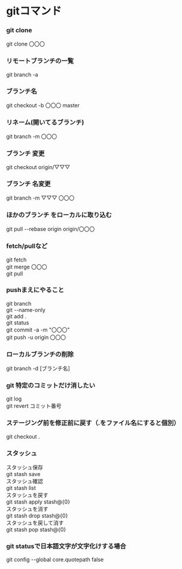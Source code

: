# gitコマンド  
### git clone  
git clone 〇〇〇  
### リモートブランチの一覧
git branch -a  
### ブランチ名  
git checkout -b 〇〇〇 master  
### リネーム(開いてるブランチ)  
git branch -m 〇〇〇  
### ブランチ 変更  
git checkout origin/▽▽▽  

### ブランチ 名変更  
git branch -m ▽▽▽ 〇〇〇  
  
### ほかのブランチ をローカルに取り込む  
git pull --rebase origin origin/〇〇〇 

### fetch/pullなど  
git fetch  
git merge 〇〇〇  
git pull  

### pushまえにやること  
git branch  
git   --name-only  
git add .  
git status  
git commit -a -m "〇〇〇"  
git push -u origin 〇〇〇  

### ローカルブランチの削除  
git branch -d [ブランチ名] 

### git 特定のコミットだけ消したい  
git log  
git revert コミット番号  

### ステージング前を修正前に戻す（.をファイル名にすると個別）  
git checkout .  

### スタッシュ  
スタッシュ保存  
git stash save  
スタッシュ確認  
git stash list  
スタッシュを戻す  
git stash apply stash@{0}  
スタッシュを消す  
git stash drop stash@{0}  
スタッシュを戻して消す  
git stash pop stash@{0}  

### git statusで日本語文字が文字化けする場合
git config --global core.quotepath false


